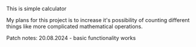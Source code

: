 This is simple calculator

My plans for this project is to increase it's possibility of counting different things like more complicated mathematical operations.



Patch notes:
20.08.2024 - basic functionality works